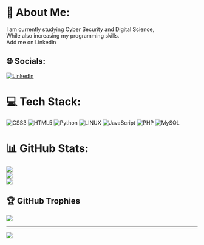 # 💫 About Me:
I am currently studying Cyber Security and Digital Science, <br>
While also increasing my programming skills. <br>
Add me on Linkedin


## 🌐 Socials:
[![LinkedIn](https://img.shields.io/badge/LinkedIn-%230077B5.svg?logo=linkedin&logoColor=white)](https://www.linkedin.com/in/kunal-gawande-99ab341ab/)


# 💻 Tech Stack:
![CSS3](https://img.shields.io/badge/css3-%231572B6.svg?style=for-the-badge&logo=css3&logoColor=white) ![HTML5](https://img.shields.io/badge/html5-%23E34F26.svg?style=for-the-badge&logo=html5&logoColor=white) ![Python](https://img.shields.io/badge/python-3670A0?style=for-the-badge&logo=python&logoColor=ffdd54) ![LINUX](https://img.shields.io/badge/Linux-FCC624?style=for-the-badge&logo=linux&logoColor=black) ![JavaScript](https://img.shields.io/badge/javascript-%23323330.svg?style=for-the-badge&logo=javascript&logoColor=%23F7DF1E) ![PHP](https://img.shields.io/badge/php-%23777BB4.svg?style=for-the-badge&logo=php&logoColor=white) ![MySQL](https://img.shields.io/badge/mysql-%2300f.svg?style=for-the-badge&logo=mysql&logoColor=white)
# 📊 GitHub Stats:
![](https://github-readme-stats.vercel.app/api?username=ethalkunal&theme=dark&hide_border=false&include_all_commits=false&count_private=false)<br/>
![](https://github-readme-streak-stats.herokuapp.com/?user=ethalkunal&theme=dark&hide_border=false)<br/>
![](https://github-readme-stats.vercel.app/api/top-langs/?username=ethalkunal&theme=dark&hide_border=false&include_all_commits=false&count_private=false&layout=compact)

## 🏆 GitHub Trophies
![](https://github-profile-trophy.vercel.app/?username=ethalkunal&theme=dracula&no-frame=true&no-bg=false&margin-w=4)

---
[![](https://visitcount.itsvg.in/api?id=ethalkunal&icon=0&color=5)](https://visitcount.itsvg.in)

